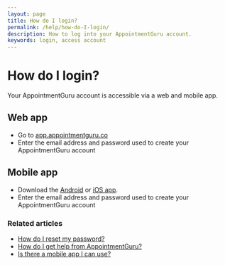 ```yaml
---
layout: page
title: How do I login?
permalink: /help/how-do-I-login/
description: How to log into your AppointmentGuru account.
keywords: login, access account
---
```


# How do I login?

Your AppointmentGuru account is accessible via a web and mobile app.

## Web app

* Go to [app.appointmentguru.co](https://app.appointmentguru.co/)
* Enter the email address and password used to create your AppointmentGuru account

## Mobile app

* Download the [Android](https://play.google.com/store/apps/details?id=za.co.AppointmentGuru.practitioner) or [iOS app](https://itunes.apple.com/us/app/appointmentguru-mypractice/id1186604931).
* Enter the email address and password used to create your AppointmentGuru account

### Related articles

* [How do I reset my password?](/help/reset-password)
* [How do I get help from AppointmentGuru?](/help/how-do-I-get-help)
* [Is there a mobile app I can use?](/help/is-there-a-mobile-app)
